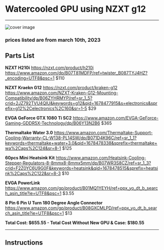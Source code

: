 # Watercooled GPU using NZXT g12
--------------------------------------------
![cover image](https://github.com/Maxwell-Hutchinson/Watercooled-GPU/blob/main/Pictures/PXL_20230310_193409571.MP.jpg?raw=true)

### prices listed are from march 10th, 2023

Parts List
----------

**NZXT H210i**
https://nzxt.com/product/h210i
https://www.amazon.com/dp/B07T81MDFP/ref=twister_B087TYJ4HZ?_encoding=UTF8&psc=1
$110

**NZXT Kraekn G12**
https://nzxt.com/product/kraken-g12
https://www.amazon.com/NZXT-Kraken-G12-Mounting-Compatibility/dp/B06ZYHRMYP/ref=sr_1_5?crid=2JZ792TVU4QIU&keywords=g12&qid=1678477915&s=electronics&sprefix=g12%2Celectronics%2C160&sr=1-5
$29

**EVGA GeForce GTX 1080 Ti SC2**
https://www.amazon.com/EVGA-GeForce-Gaming-GDDR5X-Technology/dp/B06Y13N2B6
$365

**Thermaltake Water 3.0**
https://www.amazon.com/Thermaltake-Support-Cooling-Warranty-CL-W138-PL14SW/dp/B071D4K96C/ref=sr_1_1?keywords=thermaltake+water+3.0&qid=1678478338&sprefix=thermaltake+wa%2Caps%2C124&sr=8-1
$125

**60pcs Mini Heatsink Kit**
https://www.amazon.com/Heatsink-Cooling-Stepper-Regulators-8-8mmx8-8mmx5mm/dp/B07WR3S8CZ/ref=sr_1_3?crid=F2Z0YC6U9G0F&keywords=heatsink&qid=1678478515&sprefix=heatsink%2Caps%2C122&sr=8-3
$10

**EVGA PowerLink**
https://www.amazon.com/gp/product/B01MQ1YEYH/ref=ppx_yo_dt_b_search_asin_title?ie=UTF8&psc=1
$3.55

**8 Pin 6 Pin U Turn 180 Degree Angle Connector**
https://www.amazon.com/gp/product/B08GXCMLPD/ref=ppx_yo_dt_b_search_asin_title?ie=UTF8&psc=1
$13

**Total Cost: $655.55 - Total Cost Without New GPU & Case: $180.55**

------------------------------------------------------------------------------------

## Instructions
